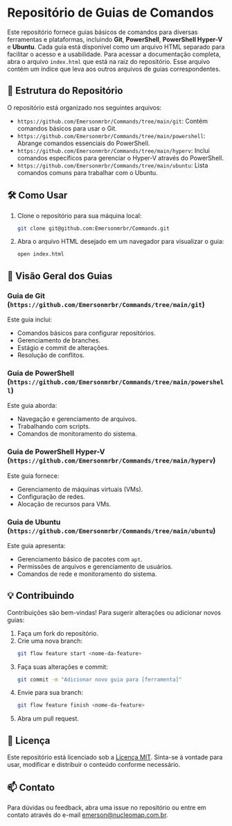  # Repositório de Guias de Comandos
 
 Este repositório fornece guias básicos de comandos para diversas ferramentas e plataformas, incluindo **Git**, **PowerShell**, **PowerShell Hyper-V** e **Ubuntu**. Cada guia está disponível como um arquivo HTML separado para facilitar o acesso e a usabilidade.
 Para acessar a documentação completa, abra o arquivo `index.html` que está na raiz do repositório. Esse arquivo contém um índice que leva aos outros arquivos de guias correspondentes.
 
 ## 📂 Estrutura do Repositório
 
 O repositório está organizado nos seguintes arquivos:
 
 - `https://github.com/Emersonmrbr/Commands/tree/main/git`: Contém comandos básicos para usar o Git.
 - `https://github.com/Emersonmrbr/Commands/tree/main/powershell`: Abrange comandos essenciais do PowerShell.
 - `https://github.com/Emersonmrbr/Commands/tree/main/hyperv`: Inclui comandos específicos para gerenciar o Hyper-V através do PowerShell.
 - `https://github.com/Emersonmrbr/Commands/tree/main/ubuntu`: Lista comandos comuns para trabalhar com o Ubuntu.
 
 ## 🛠 Como Usar
 
 1. Clone o repositório para sua máquina local:
    ```bash
    git clone git@github.com:Emersonmrbr/Commands.git
    ```
 2. Abra o arquivo HTML desejado em um navegador para visualizar o guia:
    ```bash
    open index.html
    ```
 
 ## 📘 Visão Geral dos Guias
 
 ### Guia de Git (`https://github.com/Emersonmrbr/Commands/tree/main/git`)
 Este guia inclui:
 - Comandos básicos para configurar repositórios.
 - Gerenciamento de branches.
 - Estágio e commit de alterações.
 - Resolução de conflitos.
 
 ### Guia de PowerShell (`https://github.com/Emersonmrbr/Commands/tree/main/powershell`)
 Este guia aborda:
 - Navegação e gerenciamento de arquivos.
 - Trabalhando com scripts.
 - Comandos de monitoramento do sistema.
 
 ### Guia de PowerShell Hyper-V (`https://github.com/Emersonmrbr/Commands/tree/main/hyperv`)
 Este guia fornece:
 - Gerenciamento de máquinas virtuais (VMs).
 - Configuração de redes.
 - Alocação de recursos para VMs.
 
 ### Guia de Ubuntu (`https://github.com/Emersonmrbr/Commands/tree/main/ubuntu`)
 Este guia apresenta:
 - Gerenciamento básico de pacotes com `apt`.
 - Permissões de arquivos e gerenciamento de usuários.
 - Comandos de rede e monitoramento do sistema.
 
 ## 💡 Contribuindo
 
 Contribuições são bem-vindas! Para sugerir alterações ou adicionar novos guias:
 1. Faça um fork do repositório.
 2. Crie uma nova branch:
    ```bash
    git flow feature start <nome-da-feature>
    ```
 3. Faça suas alterações e commit:
    ```bash
    git commit -m "Adicionar novo guia para [ferramenta]"
    ```
 4. Envie para sua branch:
    ```bash
    git flow feature finish <nome-da-feature>
    ```
 5. Abra um pull request.
 
 ## 📄 Licença
 
 Este repositório está licenciado sob a [Licença MIT](LICENSE). Sinta-se à vontade para usar, modificar e distribuir o conteúdo conforme necessário.
 
 ## 📫 Contato
 
 Para dúvidas ou feedback, abra uma issue no repositório ou entre em contato através do e-mail [emerson@nucleomap.com.br](mailto:emerson@nucleomap.com.br).
